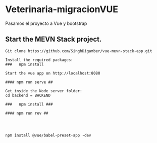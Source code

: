 



# Veterinaria-migracionVUE
Pasamos el proyecto a Vue y bootstrap
## Start the MEVN Stack project.
```
Git clone https://github.com/SinghDigamber/vue-mevn-stack-app.git

Install the required packages:
###   npm install

Start the vue app on http://localhost:8080

#### npm run serve ##

Get inside the Node server folder:
cd backend = BACKEND

###   npm install ###

#### npm run rev ##




npm install @vue/babel-preset-app -dev


 
